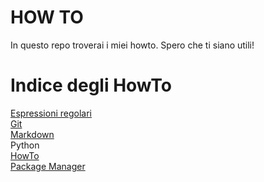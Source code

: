 HOW TO
======

In questo repo troverai i miei howto.
Spero che ti siano utili!

<!-- toc -->
Indice degli HowTo
======

[Espressioni regolari](https://github.com/glimardo/howto/blob/master/regex.md)  
[Git](https://github.com/glimardo/howto/blob/master/git.md)  
[Markdown](https://github.com/glimardo/howto/blob/master/markdown.md)  
Python  
[HowTo](https://github.com/glimardo/howto/blob/master/python.md)  
[Package Manager](https://github.com/glimardo/howto/blob/master/python_package_manager.md)

<!-- /toc -->
